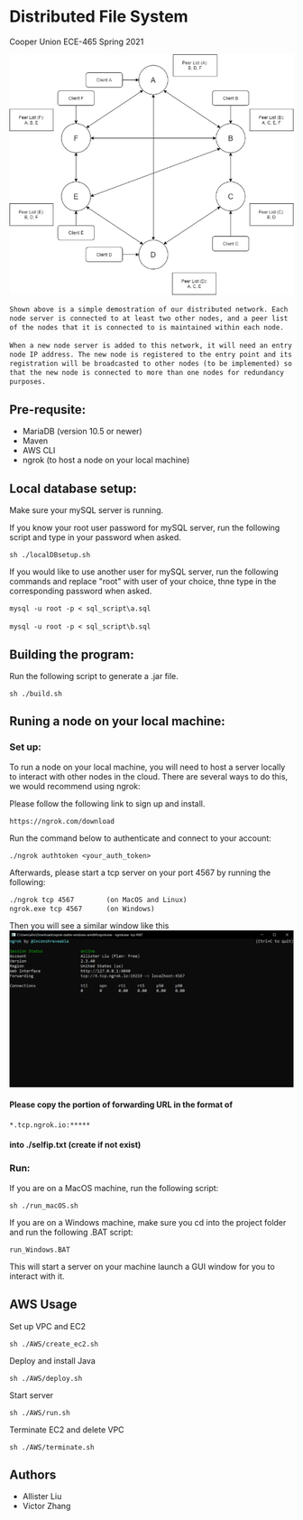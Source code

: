 # Distributed File System
Cooper Union ECE-465 Spring 2021

![alt text](https://github.com/Victoooooor/ECE-465-Cloud-Computing/blob/main/ECE465_MVP4.png?raw=true)

    Shown above is a simple demostration of our distributed network. Each node server is connected to at least two other nodes, and a peer list of the nodes that it is connected to is maintained within each node. 

    When a new node server is added to this network, it will need an entry node IP address. The new node is registered to the entry point and its registration will be broadcasted to other nodes (to be implemented) so that the new node is connected to more than one nodes for redundancy purposes. 

## Pre-requsite: 

  - MariaDB (version 10.5 or newer) 
  - Maven
  - AWS CLI
  - ngrok (to host a node on your local machine)

## Local database setup:
  
  Make sure your mySQL server is running.
  
  If you know your root user password for mySQL server, run the following script and type in your password when asked.
  
    sh ./localDBsetup.sh
    
  If you would like to use another user for mySQL server, run the following commands and replace "root" with user of your choice, thne type in the corresponding password when asked.

    mysql -u root -p < sql_script\a.sql
    
    mysql -u root -p < sql_script\b.sql
    
## Building the program: 

  Run the following script to generate a .jar file.
    
    sh ./build.sh
    
## Runing a node on your local machine:

### Set up:

  To run a node on your local machine, you will need to host a server locally to interact with other nodes in the cloud. There are several ways to do this, we would recommend using ngrok:
  
  Please follow the following link to sign up and install.
  
    https://ngrok.com/download
    
  Run the command below to authenticate and connect to your account:
  
    ./ngrok authtoken <your_auth_token>
    
  Afterwards, please start a tcp server on your port 4567 by running the following:
    
    ./ngrok tcp 4567        (on MacOS and Linux)
    ngrok.exe tcp 4567      (on Windows)
    
  Then you will see a similar window like this![alt text](https://github.com/Victoooooor/ECE-465-Cloud-Computing/blob/frontend/ngrok.png?raw=true)
  
  
  #### **Please copy the portion of forwarding URL in the format of** 
  
    *.tcp.ngrok.io:*****
    
  #### **into ./selfip.txt (create if not exist)**
  

### Run:

  If you are on a MacOS machine, run the following script:
    
    sh ./run_macOS.sh
    
  If you are on a Windows machine, make sure you cd into the project folder and run the following .BAT script:
  
    run_Windows.BAT

  This will start a server on your machine launch a GUI window for you to interact with it.

## AWS Usage

Set up VPC and EC2

    sh ./AWS/create_ec2.sh
Deploy and install Java

    sh ./AWS/deploy.sh

Start server

    sh ./AWS/run.sh

Terminate EC2 and delete VPC

    sh ./AWS/terminate.sh




## Authors

- Allister Liu
- Victor Zhang
